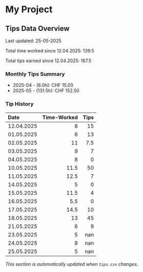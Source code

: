 # My Project

## Tips Data Overview
Last updated: 25-05-2025

Total time worked since 12.04.2025: 139.5

Total tips earned since 12.04.2025: 167.5

### Monthly Tips Summary
- 2025-04 - (8.0h): CHF 15.00
- 2025-05 - (131.5h): CHF 152.50

### Tip History
| Date       |   Time-Worked |   Tips |
|:-----------|--------------:|-------:|
| 12.04.2025 |           8   |   15   |
| 01.05.2025 |           6   |   13   |
| 02.05.2025 |          11   |    7.5 |
| 03.05.2025 |           9   |    7   |
| 04.05.2025 |           8   |    0   |
| 10.05.2025 |          11.5 |   50   |
| 11.05.2025 |          12.5 |    7   |
| 14.05.2025 |           5   |    0   |
| 15.05.2025 |          11.5 |    4   |
| 16.05.2025 |           5.5 |    0   |
| 17.05.2025 |          14.5 |   10   |
| 18.05.2025 |          13   |   45   |
| 21.05.2025 |           6   |    9   |
| 23.05.2025 |           5   |  nan   |
| 24.05.2025 |           8   |  nan   |
| 25.05.2025 |           5   |  nan   |

*This section is automatically updated when `tips.csv` changes.*
